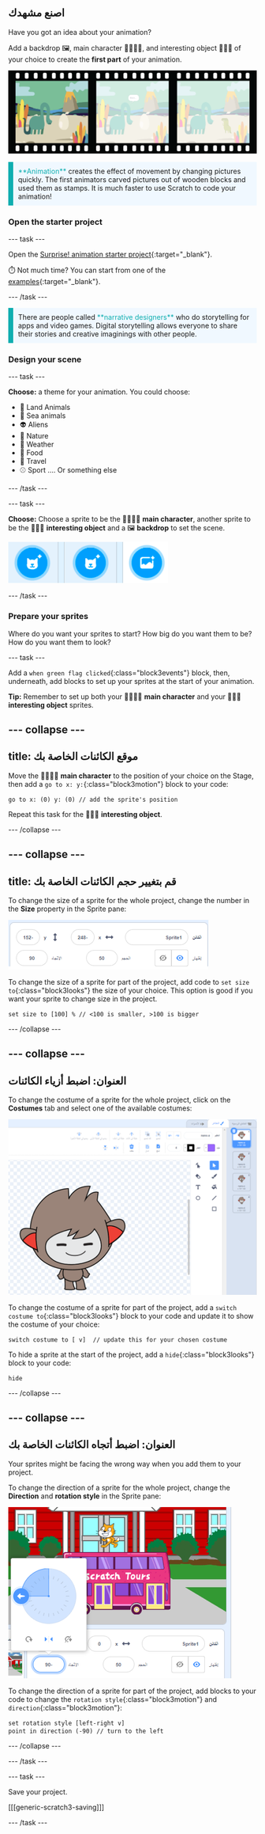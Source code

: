 ## اصنع مشهدك

Have you got an idea about your animation?

Add a backdrop 🖼️, main character 🐙👩‍🦼🦖, and interesting object 🎂🎾🎁 of your choice to create the **first part** of your animation.

![A film strip with 3 frames. The first frame is highlighted. The frame shows a scene with character, object, and background.](images/scene.png)

<p style="border-left: solid; border-width:10px; border-color: #0faeb0; background-color: aliceblue; padding: 10px;">
  <span style="color: #0faeb0">**Animation**</span> creates the effect of movement by changing pictures quickly. The first animators carved pictures out of wooden blocks and used them as stamps. It is much faster to use Scratch to code your animation!
</p>

### Open the starter project

--- task ---

Open the [Surprise! animation starter project](https://scratch.mit.edu/projects/582222532/editor){:target="_blank"}.

⏱️ Not much time? You can start from one of the [examples](https://scratch.mit.edu/studios/29075822){:target="_blank"}.

--- /task ---

<p style="border-left: solid; border-width:10px; border-color: #0faeb0; background-color: aliceblue; padding: 10px;">
There are people called <span style="color: #0faeb0">**narrative designers**</span> who do storytelling for apps and video games. Digital storytelling allows everyone to share their stories and creative imaginings with other people.
</p>

### Design your scene

--- task ---

**Choose:** a theme for your animation. You could choose:

+ 🐯 Land Animals
+ 🐠 Sea animals
+ 👽 Aliens
+ 🌿 Nature
+ 🌈 Weather
+ 🌮 Food
+ 🚀 Travel
+ ⚾ Sport .... Or something else

--- /task ---

--- task ---

**Choose:** Choose a sprite to be the 🐙👩‍🦼🦖 **main character**, another sprite to be the 🎂🎾🎁 **interesting object** and a 🖼️ **backdrop** to set the scene.

![Two Choose a Sprite icons and a Choose a Backdrop icon.](images/sprites-and-backdrop.png)

--- /task ---

### Prepare your sprites

Where do you want your sprites to start? How big do you want them to be? How do you want them to look?

--- task ---

Add a `when green flag clicked`{:class="block3events"} block, then, underneath, add blocks to set up your sprites at the start of your animation.

**Tip:** Remember to set up both your 🐙👩‍🦼🦖 **main character** and your 🎂🎾🎁 **interesting object** sprites.

--- collapse ---
---
title: موقع الكائنات الخاصة بك
---

Move the 🐙👩‍🦼🦖 **main character** to the position of your choice on the Stage, then add a `go to x: y:`{:class="block3motion"} block to your code:

```blocks3
go to x: (0) y: (0) // add the sprite's position
```

Repeat this task for the 🎂🎾🎁 **interesting object**.

--- /collapse ---

--- collapse ---
---
title: قم بتغيير حجم الكائنات الخاصة بك
---

To change the size of a sprite for the whole project, change the number in the **Size** property in the Sprite pane:

![](images/sprite-pane-size.png)

To change the size of a sprite for part of the project, add code to `set size to`{:class="block3looks"} the size of your choice. This option is good if you want your sprite to change size in the project.

```blocks3
set size to [100] % // <100 is smaller, >100 is bigger
```

--- /collapse ---

--- collapse ---
---
العنوان: اضبط أزياء الكائنات
---

To change the costume of a sprite for the whole project, click on the **Costumes** tab and select one of the available costumes:

![The Costumes tab, with the available costumes for a sprite.](images/nano-costumes.png)

To change the costume of a sprite for part of the project, add a `switch costume to`{:class="block3looks"} block to your code and update it to show the costume of your choice:

```blocks3
switch costume to [ v]  // update this for your chosen costume
```

To hide a sprite at the start of the project, add a `hide`{:class="block3looks"} block to your code:

```blocks3
hide 
```

--- /collapse ---

--- collapse ---
---
العنوان: اضبط أتجاه الكائنات الخاصة بك
---

Your sprites might be facing the wrong way when you add them to your project.

To change the direction of a sprite for the whole project, change the **Direction** and **rotation style** in the Sprite pane:

![The Direction and rotation style menu in the Sprite pane.](images/sprite-pane-direction.png)

To change the direction of a sprite for part of the project, add blocks to your code to change the `rotation style`{:class="block3motion"} and `direction`{:class="block3motion"}:

```blocks3
set rotation style [left-right v]
point in direction (-90) // turn to the left
```

--- /collapse ---

--- /task ---

--- task ---

Save your project.

[[[generic-scratch3-saving]]]

--- /task ---

